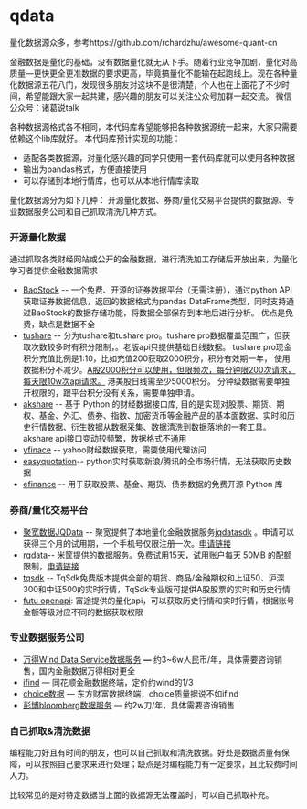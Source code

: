 # qdata
量化数据源众多，参考https://github.com/rchardzhu/awesome-quant-cn

金融数据是量化的基础，没有数据量化就无从下手。随着行业竞争加剧，量化对高质量—更快更全更准数据的要求更高，毕竟搞量化不能输在起跑线上。现在各种量化数据源五花八门，发现很多朋友对这块不是很清楚，个人也在上面花了不少时间，希望能跟大家一起共建，感兴趣的朋友可以关注公众号加群一起交流。 微信公众号：诸葛说talk

各种数据源格式各不相同，本代码库希望能够把各种数据源统一起来，大家只需要依赖这个lib库就好。
本代码库预计实现的功能：
* 适配各类数据源，对量化感兴趣的同学只使用一套代码库就可以使用各种数据
* 输出为pandas格式，方便直接使用
* 可以存储到本地行情库，也可以从本地行情库读取


量化数据源分为如下几种： 开源量化数据、券商/量化交易平台提供的数据源、专业数据服务公司和自己抓取清洗几种方式。
### 开源量化数据

通过抓取各类财经网站或公开的金融数据，进行清洗加工存储后开放出来，为量化学习者提供金融数据需求

- [BaoStock](http://baostock.com) -- 一个免费、开源的证券数据平台（无需注册），通过python API获取证券数据信息，返回的数据格式为pandas DataFrame类型，同时支持通过BaoStock的数据存储功能，将数据全部保存到本地后进行分析。 优点是免费，缺点是数据不全
- [tushare](https://waditu.com/document/1?doc_id=131) -- 分为tushare和tushare pro。tushare pro数据覆盖范围广，但获取次数较多时有积分限制，。老版api只提供基础日线数据。 tushare pro现金积分充值比例是1:10，比如充值200获取2000积分，积分有效期一年， 使用数据积分不减少。[A股2000积分可以使用，但限频次，每分钟限200次请求，每天限10w次api请求。](https://tushare.pro/document/1?doc_id=290) 港美股日线需至少5000积分。 分钟级数据需要单独开权限的，跟平台积分没有关系，需要单独申请。
- [akshare](https://github.com/akfamily/akshare) -- 基于 Python 的财经数据接口库, 目的是实现对股票、期货、期权、基金、外汇、债券、指数、加密货币等金融产品的基本面数据、实时和历史行情数据、衍生数据从数据采集、数据清洗到数据落地的一套工具。akshare api接口变动较频繁，数据格式不通用
- [yfinace](https://github.com/ranaroussi/yfinance) -- yahoo财经数据获取，需要使用代理访问
- [easyquotation](https://github.com/shidenggui/easyquotation)-- python实时获取新浪/腾讯的全市场行情，无法获取历史数据
- [efinance](https://github.com/Micro-sheep/efinance) -- 用于获取股票、基金、期货、债券数据的免费开源 Python 库

### 券商/量化交易平台

- [聚宽数据JQData](https://www.joinquant.com/data) -- 聚宽提供了本地量化金融数据服务[jqdatasdk](https://www.joinquant.com/help/api/help#name:JQData) 。申请可以获得三个月的试用期，一个手机号仅限注册一次。[申请链接](https://www.joinquant.com/default/index/sdk?utm_campaign=JQData%E7%94%B3%E8%AF%B7&utm_medium=%E7%BD%91%E9%A1%B5&utm_source=%E8%81%9A%E5%AE%BD&gio_link_id=xRxqAjP5)
- [rqdata](https://www.ricequant.com/welcome/pricing)-- 米筐提供的数据服务。免费试用15天，试用账户每天 50MB 的配额限制，[申请链接](https://www.ricequant.com/welcome/purchase#1)
- [tqsdk](https://doc.shinnytech.com/tqsdk/latest/intro.html) -- TqSdk免费版本提供全部的期货、商品/金融期权和上证50、沪深300和中证500的实时行情，TqSdk专业版可提供A股股票的实时和历史行情
- [futu openapi](https://openapi.futunn.com/futu-api-doc/): 富途提供的量化api，可以获取历史行情和实时行情，根据账号金额等级对应不同的数据获取权限

### 专业数据服务公司

- [万得Wind Data Service数据服务](https://www.wind.com.cn/NewSite/data.html) **—** 约3~6w人民币/年，具体需要咨询销售，国内金融数据万得相对更全
- [ifind](https://www.51ifind.com/index.php?c=index&a=iFinDPC) — 同花顺金融数据终端，定价约wind的1/3
- [choice数据](https://choice.eastmoney.com/) — 东方财富数据终端，choice质量据说不如ifind
- [彭博bloomberg数据服务](https://www.bloombergchina.com/solution/data-content/) — 约2w刀/年，具体需要咨询销售

### 自己抓取&清洗数据

编程能力好且有时间的朋友，也可以自己抓取和清洗数据。好处是数据质量有保障，可以按照自己要求来进行处理；缺点是对编程能力有一定要求，且比较费时间人力。

比较常见的是对特定数据当上面的数据源无法覆盖时，可以自己抓取补充。




